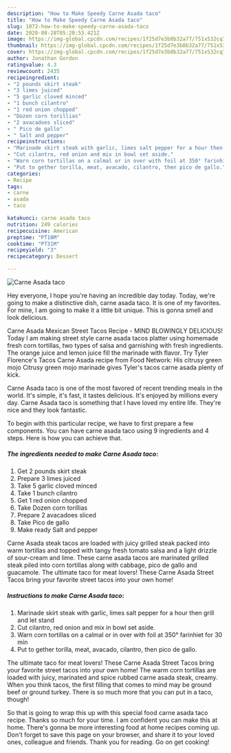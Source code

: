 ```yaml
---
description: "How to Make Speedy Carne Asada taco"
title: "How to Make Speedy Carne Asada taco"
slug: 1072-how-to-make-speedy-carne-asada-taco
date: 2020-08-28T05:20:53.421Z
image: https://img-global.cpcdn.com/recipes/1f25d7e3b8b32a77/751x532cq70/carne-asada-taco-recipe-main-photo.jpg
thumbnail: https://img-global.cpcdn.com/recipes/1f25d7e3b8b32a77/751x532cq70/carne-asada-taco-recipe-main-photo.jpg
cover: https://img-global.cpcdn.com/recipes/1f25d7e3b8b32a77/751x532cq70/carne-asada-taco-recipe-main-photo.jpg
author: Jonathan Gordon
ratingvalue: 4.3
reviewcount: 2435
recipeingredient:
- "2 pounds skirt steak"
- "3 limes juiced"
- "5 garlic cloved minced"
- "1 bunch cilantro"
- "1 red onion chopped"
- "Dozen corn torillias"
- "2 avacadoes sliced"
- " Pico de gallo"
- " Salt and pepper"
recipeinstructions:
- "Marinade skirt steak with garlic, limes salt pepper for a hour then grill and let stand"
- "Cut cilantro, red onion and mix in bowl set aside."
- "Warn corn tortillas on a calmal or in over with foil at 350° farinhiet for 30 min"
- "Put to gether torilla, meat, avacado, cilantro, then pico de gallo."
categories:
- Recipe
tags:
- carne
- asada
- taco

katakunci: carne asada taco 
nutrition: 249 calories
recipecuisine: American
preptime: "PT10M"
cooktime: "PT31M"
recipeyield: "3"
recipecategory: Dessert

---
```



![Carne Asada taco](https://img-global.cpcdn.com/recipes/1f25d7e3b8b32a77/751x532cq70/carne-asada-taco-recipe-main-photo.jpg)

Hey everyone, I hope you're having an incredible day today. Today, we're going to make a distinctive dish, carne asada taco. It is one of my favorites. For mine, I am going to make it a little bit unique. This is gonna smell and look delicious.

Carne Asada Mexican Street Tacos Recipe - MIND BLOWINGLY DELICIOUS! Today I am making street style carne asada tacos platter using homemade fresh corn tortillas, two types of salsa and garnishing with fresh ingredients. The orange juice and lemon juice fill the marinade with flavor. Try Tyler Florence&#39;s Tacos Carne Asada recipe from Food Network: His citrusy green mojo Citrusy green mojo marinade gives Tyler&#39;s tacos carne asada plenty of kick.

Carne Asada taco is one of the most favored of recent trending meals in the world. It's simple, it's fast, it tastes delicious. It's enjoyed by millions every day. Carne Asada taco is something that I have loved my entire life. They're nice and they look fantastic.


To begin with this particular recipe, we have to first prepare a few components. You can have carne asada taco using 9 ingredients and 4 steps. Here is how you can achieve that.

<!--inarticleads1-->

##### The ingredients needed to make Carne Asada taco:

1. Get 2 pounds skirt steak
1. Prepare 3 limes juiced
1. Take 5 garlic cloved minced
1. Take 1 bunch cilantro
1. Get 1 red onion chopped
1. Take Dozen corn torillias
1. Prepare 2 avacadoes sliced
1. Take  Pico de gallo
1. Make ready  Salt and pepper


Carne Asada steak tacos are loaded with juicy grilled steak packed into warm tortillas and topped with tangy fresh tomato salsa and a light drizzle of sour-cream and lime. These carne asada tacos are marinated grilled steak piled into corn tortillas along with cabbage, pico de gallo and guacamole. The ultimate taco for meat lovers! These Carne Asada Street Tacos bring your favorite street tacos into your own home! 

<!--inarticleads2-->

##### Instructions to make Carne Asada taco:

1. Marinade skirt steak with garlic, limes salt pepper for a hour then grill and let stand
1. Cut cilantro, red onion and mix in bowl set aside.
1. Warn corn tortillas on a calmal or in over with foil at 350° farinhiet for 30 min
1. Put to gether torilla, meat, avacado, cilantro, then pico de gallo.


The ultimate taco for meat lovers! These Carne Asada Street Tacos bring your favorite street tacos into your own home! The warm corn tortillas are loaded with juicy, marinated and spice rubbed carne asada steak, creamy. When you think tacos, the first filling that comes to mind may be ground beef or ground turkey. There is so much more that you can put in a taco, though! 

So that is going to wrap this up with this special food carne asada taco recipe. Thanks so much for your time. I am confident you can make this at home. There's gonna be more interesting food at home recipes coming up. Don't forget to save this page on your browser, and share it to your loved ones, colleague and friends. Thank you for reading. Go on get cooking!
